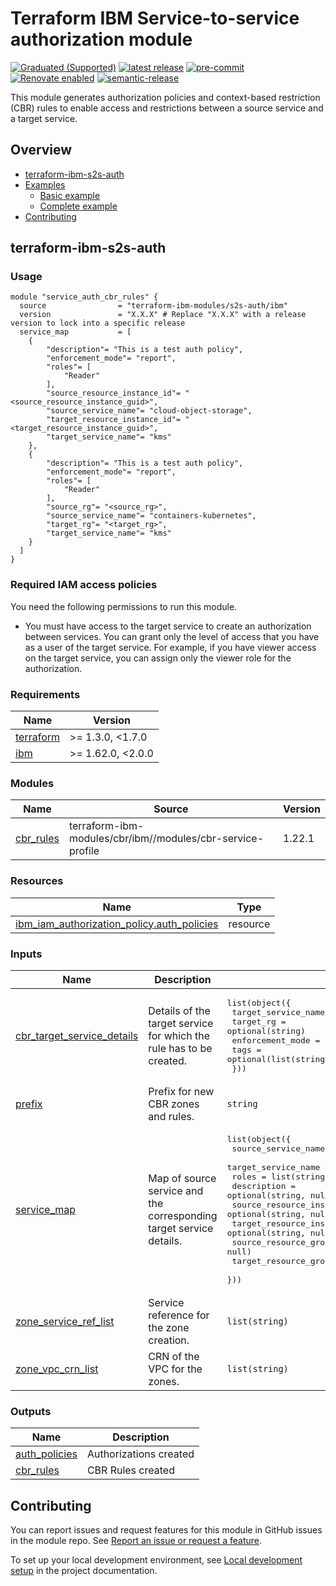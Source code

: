 <!-- Update the title -->
# Terraform IBM Service-to-service authorization module

<!--
Update status and "latest release" badges:
  1. For the status options, see https://github.ibm.com/GoldenEye/documentation/blob/master/status.md
  2. Update the "latest release" badge to point to the correct module's repo. Replace "module-template" in two places.
-->
[![Graduated (Supported)](https://img.shields.io/badge/Status-Graduated%20(Supported)-brightgreen)](https://terraform-ibm-modules.github.io/documentation/#/badge-status)
[![latest release](https://img.shields.io/github/v/release/terraform-ibm-modules/terraform-ibm-s2s-auth?logo=GitHub&sort=semver)](https://github.com/terraform-ibm-modules/terraform-ibm-s2s-auth/releases/latest)
[![pre-commit](https://img.shields.io/badge/pre--commit-enabled-brightgreen?logo=pre-commit&logoColor=white)](https://github.com/pre-commit/pre-commit)
[![Renovate enabled](https://img.shields.io/badge/renovate-enabled-brightgreen.svg)](https://renovatebot.com/)
[![semantic-release](https://img.shields.io/badge/%20%20%F0%9F%93%A6%F0%9F%9A%80-semantic--release-e10079.svg)](https://github.com/semantic-release/semantic-release)

This module generates authorization policies and context-based restriction (CBR) rules to enable access and restrictions between a source service and a target service.

<!-- Below content is automatically populated via pre-commit hook -->
<!-- BEGIN OVERVIEW HOOK -->
## Overview
* [terraform-ibm-s2s-auth](#terraform-ibm-s2s-auth)
* [Examples](./examples)
    * [Basic example](./examples/basic)
    * [Complete example](./examples/complete)
* [Contributing](#contributing)
<!-- END OVERVIEW HOOK -->


<!--
If this repo contains any reference architectures, uncomment the heading below and links to them.
(Usually in the `/reference-architectures` directory.)
See "Reference architecture" in Authoring Guidelines in the public documentation at
https://terraform-ibm-modules.github.io/documentation/#/implementation-guidelines?id=reference-architecture
-->
<!-- ## Reference architectures -->


<!-- This heading should always match the name of the root level module (aka the repo name) -->
## terraform-ibm-s2s-auth

### Usage

<!--
Add an example of the use of the module in the following code block.

Use real values instead of "var.<var_name>" or other placeholder values
unless real values don't help users know what to change.
-->

```hcl
module "service_auth_cbr_rules" {
  source                = "terraform-ibm-modules/s2s-auth/ibm"
  version               = "X.X.X" # Replace "X.X.X" with a release version to lock into a specific release
  service_map           = [
    {
        "description"= "This is a test auth policy",
        "enforcement_mode"= "report",
        "roles"= [
            "Reader"
        ],
        "source_resource_instance_id"= "<source_resource_instance_guid>",
        "source_service_name"= "cloud-object-storage",
        "target_resource_instance_id"= "<target_resource_instance_guid>",
        "target_service_name"= "kms"
    },
    {
        "description"= "This is a test auth policy",
        "enforcement_mode"= "report",
        "roles"= [
            "Reader"
        ],
        "source_rg"= "<source_rg>",
        "source_service_name"= "containers-kubernetes",
        "target_rg"= "<target_rg>",
        "target_service_name"= "kms"
    }
  ]
}
```

### Required IAM access policies

You need the following permissions to run this module.

* You must have access to the target service to create an authorization between services. You can grant only the level of access that you have as a user of the target service. For example, if you have viewer access on the target service, you can assign only the viewer role for the authorization.

<!-- Below content is automatically populated via pre-commit hook -->
<!-- BEGINNING OF PRE-COMMIT-TERRAFORM DOCS HOOK -->
### Requirements

| Name | Version |
|------|---------|
| <a name="requirement_terraform"></a> [terraform](#requirement\_terraform) | >= 1.3.0, <1.7.0 |
| <a name="requirement_ibm"></a> [ibm](#requirement\_ibm) | >= 1.62.0, <2.0.0 |

### Modules

| Name | Source | Version |
|------|--------|---------|
| <a name="module_cbr_rules"></a> [cbr\_rules](#module\_cbr\_rules) | terraform-ibm-modules/cbr/ibm//modules/cbr-service-profile | 1.22.1 |

### Resources

| Name | Type |
|------|------|
| [ibm_iam_authorization_policy.auth_policies](https://registry.terraform.io/providers/IBM-Cloud/ibm/latest/docs/resources/iam_authorization_policy) | resource |

### Inputs

| Name | Description | Type | Default | Required |
|------|-------------|------|---------|:--------:|
| <a name="input_cbr_target_service_details"></a> [cbr\_target\_service\_details](#input\_cbr\_target\_service\_details) | Details of the target service for which the rule has to be created. | <pre>list(object({<br>    target_service_name = string<br>    target_rg           = optional(string)<br>    enforcement_mode    = string<br>    tags                = optional(list(string))<br>  }))</pre> | `[]` | no |
| <a name="input_prefix"></a> [prefix](#input\_prefix) | Prefix for new CBR zones and rules. | `string` | `null` | no |
| <a name="input_service_map"></a> [service\_map](#input\_service\_map) | Map of source service and the corresponding target service details. | <pre>list(object({<br>    source_service_name         = string<br>    target_service_name         = string<br>    roles                       = list(string)<br>    description                 = optional(string, null)<br>    source_resource_instance_id = optional(string, null)<br>    target_resource_instance_id = optional(string, null)<br>    source_resource_group_id    = optional(string, null)<br>    target_resource_group_id    = optional(string, null)<br>  }))</pre> | `[]` | no |
| <a name="input_zone_service_ref_list"></a> [zone\_service\_ref\_list](#input\_zone\_service\_ref\_list) | Service reference for the zone creation. | `list(string)` | `[]` | no |
| <a name="input_zone_vpc_crn_list"></a> [zone\_vpc\_crn\_list](#input\_zone\_vpc\_crn\_list) | CRN of the VPC for the zones. | `list(string)` | `[]` | no |

### Outputs

| Name | Description |
|------|-------------|
| <a name="output_auth_policies"></a> [auth\_policies](#output\_auth\_policies) | Authorizations created |
| <a name="output_cbr_rules"></a> [cbr\_rules](#output\_cbr\_rules) | CBR Rules created |
<!-- END OF PRE-COMMIT-TERRAFORM DOCS HOOK -->

<!-- Leave this section as is so that your module has a link to local development environment set up steps for contributors to follow -->
## Contributing

You can report issues and request features for this module in GitHub issues in the module repo. See [Report an issue or request a feature](https://github.com/terraform-ibm-modules/.github/blob/main/.github/SUPPORT.md).

To set up your local development environment, see [Local development setup](https://terraform-ibm-modules.github.io/documentation/#/local-dev-setup) in the project documentation.
